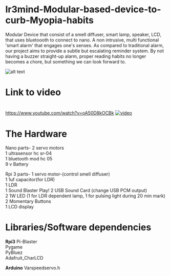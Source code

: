 # Ir3mind-Modular-based-device-to-curb-Myopia-habits
Modular Device that consist of a smell diffuser, smart lamp, speaker, LCD, that uses bluetoooth to connect to nano. A non intrusive, multi functional 'smart alarm' that engages one's senses. As compared to traditional alarm, our project aims to provide a subtle but escalating reminder system. By not having a buzzer straight-up alarm, proper reading habits no longer becomes a chore, but something we can look forward to.

![alt text](http://url/to/img.png)
# Link to video <h1> 
https://www.youtube.com/watch?v=oA50D8kOCBk
[![video](https://img.youtube.com/vi/oA50D8kOCBk/0.jpg)](https://www.youtube.com/watch?v=oA50D8kOCBk)
# The Hardware
Nano parts-
2 servo motors <br />
1 ultrasensor hc sr-04<br />
1 bluetooth mod hc 05<br />
9 v Battery<br />

Rpi 3 parts-
1 servo motor-(control smell diffuser) <br />
1 1uf capacitor(for LDR)<br />
1 LDR<br />
1 Sound Blaster Play! 2 USB Sound Card (change USB PCM output)<br />
2  1W LED (1 for LDR dependent lamp, 1 for pulsing light during 20 min mark)<br />
2 Momentary Buttons<br />
1 LCD display<br />


# Libraries/Software dependencies
**Rpi3**
Pi-Blaster<br />
Pygame<br />
PyBluez<br />
Adafruit_CharLCD<br />

**Arduino**
Varspeedservo.h

